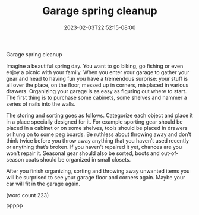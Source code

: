 ﻿---
title: "Garage spring cleanup"
date: 2023-02-03T22:52:15-08:00
description: "Garage Remodeling Tips for Web Success"
featured_image: "/images/Garage Remodeling.jpg"
tags: ["Garage Remodeling"]
---

Garage spring cleanup


Imagine a beautiful spring day. You want to go biking, go 
fishing or even enjoy a picnic with your family. When you 
enter your garage to gather your gear and head to having 
fun you have a tremendous surprise: your stuff is all over 
the place, on the floor, messed up in corners, misplaced in 
various drawers. Organizing your garage is as easy as
figuring out where to start. The first thing is to purchase some 
cabinets, some shelves and hammer a series of nails into 
the walls. 

The storing and sorting goes as follows. Categorize each 
object and place it in a place specially designed for it. For 
example sporting gear should be placed in a cabinet or on 
some shelves, tools should be placed in drawers or hung on 
to some peg boards. Be ruthless about throwing away and 
don’t think twice before you throw away anything
that you haven’t used recently or anything that’s broken.
If you haven’t repaired it yet, chances are you won’t repair it. 
Seasonal gear should also be sorted, boots and out-of-
season coats should be organized in small closets. 

After you finish organizing, sorting and throwing away
unwanted items you will be surprised to see your garage 
floor and corners again. Maybe your car will fit in the 
garage again.

(word count 223)

PPPPP


